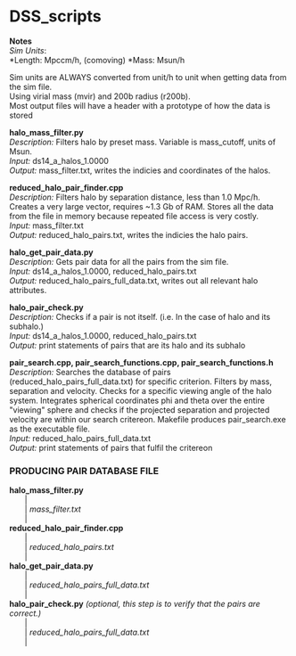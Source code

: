 # DSS_scripts

**Notes** <br />
*Sim Units*: <br />
*Length: Mpccm/h, (comoving)
*Mass: Msun/h

Sim units are ALWAYS converted from unit/h to unit when getting data from the sim file. <br />
Using virial mass (mvir) and 200b radius (r200b). <br />
Most output files will have a header with a prototype of how the data is stored <br />

**halo_mass_filter.py** <br />
*Description:* Filters halo by preset mass. Variable is mass_cutoff, units of Msun. <br />
*Input:* ds14_a_halos_1.0000 <br />
*Output:* mass_filter.txt, writes the indicies and coordinates of the halos. <br />

**reduced_halo_pair_finder.cpp**  <br />
*Description:* Filters halo by separation distance, less than 1.0 Mpc/h. Creates a very large vector, requires ~1.3 Gb of RAM. Stores all the data from the file in memory because repeated file access is very costly. <br />
*Input:* mass_filter.txt <br />
*Output:* reduced_halo_pairs.txt, writes the indicies the halo pairs. <br />

**halo_get_pair_data.py** <br />
*Description:* Gets pair data for all the pairs from the sim file. <br />
*Input:* ds14_a_halos_1.0000, reduced_halo_pairs.txt <br />
*Output:* reduced_halo_pairs_full_data.txt, writes out all relevant halo attributes. <br />

**halo_pair_check.py** <br />
*Description:* Checks if a pair is not itself. (i.e. In the case of halo and its subhalo.) <br />
*Input:* ds14_a_halos_1.0000, reduced_halo_pairs.txt <br />
*Output:* print statements of pairs that are its halo and its subhalo <br />

**pair_search.cpp, pair_search_functions.cpp, pair_search_functions.h** <br />
*Description:* Searches the database of pairs (reduced_halo_pairs_full_data.txt) for specific criterion. Filters by mass, separation and velocity. Checks for a specific viewing angle of the halo system. Integrates spherical coordinates phi and theta over the entire "viewing" sphere and checks if the projected separation and projected velocity are within our search critereon. Makefile produces pair_search.exe as the executable file. <br />
*Input:* reduced_halo_pairs_full_data.txt <br />
*Output:* print statements of pairs that fulfil the critereon <br />

### PRODUCING PAIR DATABASE FILE
**halo_mass_filter.py** <br />
&nbsp;&nbsp;&nbsp;&nbsp;&nbsp;&nbsp;&nbsp;| <br />
&nbsp;&nbsp;&nbsp;&nbsp;&nbsp;&nbsp;&nbsp;| *mass_filter.txt* <br />
&nbsp;&nbsp;&nbsp;&nbsp;&nbsp;&nbsp;&nbsp;| <br />
**reduced_halo_pair_finder.cpp** <br />
&nbsp;&nbsp;&nbsp;&nbsp;&nbsp;&nbsp;&nbsp;| <br />
&nbsp;&nbsp;&nbsp;&nbsp;&nbsp;&nbsp;&nbsp;| *reduced_halo_pairs.txt* <br />
&nbsp;&nbsp;&nbsp;&nbsp;&nbsp;&nbsp;&nbsp;| <br />
**halo_get_pair_data.py** <br />
&nbsp;&nbsp;&nbsp;&nbsp;&nbsp;&nbsp;&nbsp;| <br />
&nbsp;&nbsp;&nbsp;&nbsp;&nbsp;&nbsp;&nbsp;| *reduced_halo_pairs_full_data.txt* <br />
&nbsp;&nbsp;&nbsp;&nbsp;&nbsp;&nbsp;&nbsp;| <br />
**halo_pair_check.py** *(optional, this step is to verify that the pairs are correct.)* <br />
&nbsp;&nbsp;&nbsp;&nbsp;&nbsp;&nbsp;&nbsp;| <br />
&nbsp;&nbsp;&nbsp;&nbsp;&nbsp;&nbsp;&nbsp;| *reduced_halo_pairs_full_data.txt* <br />
&nbsp;&nbsp;&nbsp;&nbsp;&nbsp;&nbsp;&nbsp;| <br />

